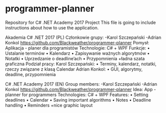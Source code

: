 # programmer-planner
Repository for C# .NET Academy 2017 Project
This file is going to include instructions about how to use the application.

Akademia C# .NET 2017 (PL)
Członkowie grupy:
-Karol Szczepański
-Adrian Konkol
https://github.com/Blackweather/programmer-planner
Pomysł: Aplikacja - planer dla programistów
Technologie: C# + WPF
Funkcje:
•	Ustalanie terminów
•	Kalendarz
•	Zapisywanie ważnych algorytmów
•	Notatki
•	Uprzedzanie o deadline’ach
•	Przypomnienia
+ładna szata graficzna
Podział pracy:
Karol Szczepański:
•	Terminy, kalendarz, notatki, rzeczy związane z klasą Calendar
Adrian Konkol:
•	GUI, algorytmy, deadline, przypomnienia


C# .NET Academy 2017 (EN)
Group members:
-Karol Szczepański
-Adrian Konkol
https://github.com/Blackweather/programmer-planner
Idea: App - planner for programmers
Technologies: C# + WPF
Features:
•	Setting deadlines
•	Calendar
•	Saving important algorithms
•	Notes
•	Deadline handling
•	Reminders
+nice graphic layout
